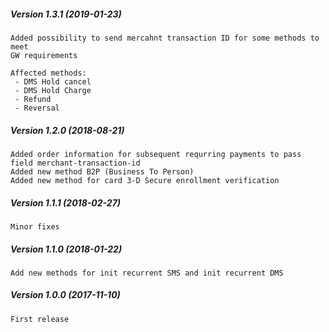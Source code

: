 ##### Version 1.3.1 (2019-01-23)

	Added possibility to send mercahnt transaction ID for some methods to meet
	GW requirements
	
	Affected methods:
	 - DMS Hold cancel
	 - DMS Hold Charge
	 - Refund
	 - Reversal

##### Version 1.2.0 (2018-08-21)

	Added order information for subsequent requrring payments to pass field merchant-transaction-id
	Added new method B2P (Business To Person)
	Added new method for card 3-D Secure enrollment verification

##### Version 1.1.1 (2018-02-27)

	Minor fixes

##### Version 1.1.0 (2018-01-22)

	Add new methods for init recurrent SMS and init recurrent DMS

##### Version 1.0.0 (2017-11-10)

	First release
